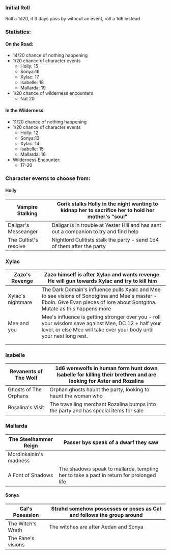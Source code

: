 ### Initial Roll
Roll a 1d20, if 3 days pass by without an event, roll a 1d6 instead

### Statistics:
#### On the Road:
- 14/20 chance of nothing happening
- 1/20 chance of character events
	- Holly: 15
	- Sonya:16
	- Xylac: 17
	- Isabelle: 18
	- Mallarda: 19
- 1/20 chance of wilderness encounters
	- Nat 20


#### In the Wilderness:
- 11/20 chance of nothing happening
- 1/20 chance of character events
	- Holly: 12
	- Sonya:13
	- Xylac: 14
	- Isabelle: 15
	- Mallarda: 16
- Wilderness Encounter:
	- 17-20

### Character events to choose from:

#### Holly

| Vampire Stalking      | Gorik stalks Holly in the night wanting to kidnap her to sacrifice her to hold her mother's "soul" |
| --------------------- | -------------------------------------------------------------------------------------------------- |
| Daligar's Messeanger  | Daligar is in trouble at Yester Hill and has sent out a companion to try and find help             |
| The Cultist's resolve | Nightlord Culitists stalk the party - send 1d4 of them after the party                             |

### Xylac

| Zazo's Revenge    | Zazo himself is after Xylac and wants revenge. He will gun towards Xylac and try to kill him                                                                                 |
| ----------------- | ---------------------------------------------------------------------------------------------------------------------------------------------------------------------------- |
| Xylac's nightmare | The Dark Domain's influence pulls Xyalc and Mee to see visions of Sonotgitna and Mee's master - Eboin. Give Evan pieces of lore about Sontgitna. Mutate as this happens more |
| Mee and you       | Mee's influence is getting stronger over you - roll your wisdom save against Mee, DC 12 + half your level, or else Mee will take over your body until your next long rest.   |
|                   |                                                                                                                                                                              |
|                   |                                                                                                                                                                              |

### Isabelle

| Revanents of The Wolf | 1d6 werewolfs in human form hunt down Isabelle for killing their brethren and are looking for Aster and Rozalina |
| --------------------- | ---------------------------------------------------------------------------------------------------------------- |
| Ghosts of The Orphans | Orphan ghosts haunt the party, looking to haunt the woman who                                                    |
| Rosalina's Visit      | The travelling merchant Rozalina bumps into the party and has special items for sale                             |
### Mallarda

| The Steelhammer Reign  | Passer bys speak of a dwarf they saw                                                    |
| ---------------------- | --------------------------------------------------------------------------------------- |
| Mordinkainin's madness |                                                                                         |
| A Font of Shadows      | The shadows speak to mallarda, tempting her to take a pact in return for prolonged life |
#### Sonya

| Cal's Posession    | Strahd somehow possesses or poses as Cal and follows the group around |
| ------------------ | --------------------------------------------------------------------- |
| The Witch's Wrath  | The witches are after Aedan and Sonya                                 |
| The Fane's visions |                                                                       |

